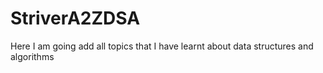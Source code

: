 # StriverA2ZDSA
Here I am going add all topics that I have learnt about data structures and algorithms
